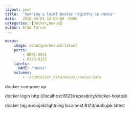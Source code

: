 ```yaml
---
layout: post
title:  "Running a local Docker registry in Nexus"
date:   2016-04-03 12:00:00 -0400
categories: [Docker,Nexus]
author: Brad Turner
---
```


```yaml
nexus:
    image: sonatype/nexus3:latest
    ports:
        - 8081:8081
        - 8123:8123
    labels:
      NAME: "nexus"
    volumes:
        - ~/container_data/nexus:/nexus-data
```

docker-compose up

docker login http://localhost:8123/repository/docker-hosted/

docker tag audiojak/lightning localhost:8123/audiojak:latest

